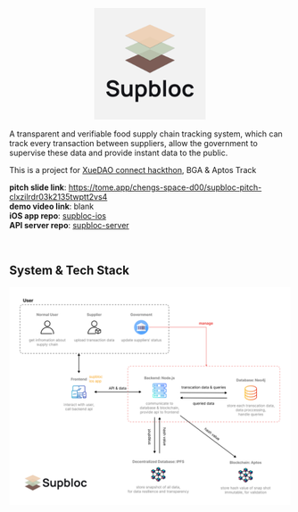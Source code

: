 <p align="center">
  <img width="200" src="https://github.com/XueDAO-Supbloc/.github/blob/e728d1497880ffeb4111a5f57dc75e6747574443/profile/Logo_text_vt.png">
</p>

A transparent and verifiable food supply chain tracking system, which can track every transaction between suppliers, allow the government to supervise these data and provide instant data to the public.

This is a project for [XueDAO connect hackthon](https://www.moledao.io/#/event/3ae0e7d4-8ca4-43ca-9ac5-1afd47f97bfb), BGA & Aptos Track

**pitch slide link**: https://tome.app/chengs-space-d00/supbloc-pitch-clxzilrdr03k2135twptt2vs4  
**demo video link**: blank   
**iOS app repo**: [supbloc-ios](https://github.com/XueDAO-Supbloc/Supbloc-iOS)  
**API server repo**: [supbloc-server](https://github.com/XueDAO-Supbloc/supbloc-server)

<br>

## System & Tech Stack
<img width="ˊ00" src="https://github.com/XueDAO-Supbloc/.github/blob/e728d1497880ffeb4111a5f57dc75e6747574443/profile/System.png">
